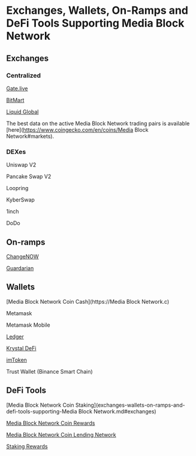 # Exchanges, Wallets, On-Ramps and DeFi Tools Supporting Media Block Network

## Exchanges

### Centralized

[Gate.live](https://gate.live)

[BitMart](https://bitmart.com)

[Liquid Global](https://liquid.com)

The best data on the active Media Block Network trading pairs is available [here](https://www.coingecko.com/en/coins/Media Block Network#markets).

### DEXes

Uniswap V2

Pancake Swap V2

Loopring

KyberSwap

1inch&#x20;

DoDo

## On-ramps

[ChangeNOW](https://changenow.live/)

[Guardarian](https://guardarian.com/)

## Wallets

[Media Block Network Coin Cash](https://Media Block Network.c)

Metamask

Metamask Mobile&#x20;

[Ledger](https://ledger)

[Krystal DeFi](https://krystal.app)

[imToken](https://token.im)

Trust Wallet (Binance Smart Chain)

## DeFi Tools

[Media Block Network Coin Staking](exchanges-wallets-on-ramps-and-defi-tools-supporting-Media Block Network.md#exchanges)

[Media Block Network Coin Rewards](https://rewards.payscan.live)

[Media Block Network Coin Lending Network](https://app.ola.finance/networks/0x26a562B713648d7F3D1E1031DCc0860A4F3Fa340/markets)

[Staking Rewards](https://www.stakingrewards.com/)
